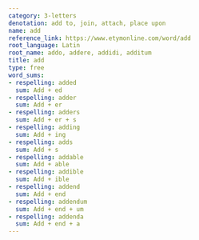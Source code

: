 ```yaml
---
category: 3-letters
denotation: add to, join, attach, place upon
name: add
reference_link: https://www.etymonline.com/word/add
root_language: Latin
root_name: addo, addere, addidi, additum
title: add
type: free
word_sums:
- respelling: added
  sum: Add + ed
- respelling: adder
  sum: Add + er
- respelling: adders
  sum: Add + er + s
- respelling: adding
  sum: Add + ing
- respelling: adds
  sum: Add + s
- respelling: addable
  sum: Add + able
- respelling: addible
  sum: Add + ible
- respelling: addend
  sum: Add + end
- respelling: addendum
  sum: Add + end + um
- respelling: addenda
  sum: Add + end + a
---
```

